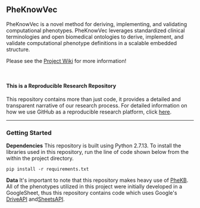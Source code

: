 ## PheKnowVec
PheKnowVec is a novel method for deriving, implementing, and validating computational phenotypes. PheKnowVec leverages standardized clinical terminologies and open biomedical ontologies to derive, implement, and validate computational phenotype definitions in a scalable embedded structure.

Please see the [Project Wiki](https://github.com/callahantiff/PheKnowVec/wiki) for more information!

<br>

#### This is a Reproducible Research Repository
This repository contains more than just code, it provides a detailed and transparent narrative of our research process. For detailed information on how we use GitHub as a reproducible research platform, click [here](https://github.com/callahantiff/PheKnowVec/wiki/Using-GitHub-as-a-Reproducible-Research-Platform).

______
### Getting Started

**Dependencies**
This repository is built using Python 2.7.13. To install the libraries used in this repository, run the line of code shown below from the within the project directory.
```
pip install -r requirements.txt
```

**Data**
It's important to note that this repository makes heavy use of [PheKB](https://phekb.org). All of the phenotypes utilized in this project were initially developed in a GoogleSheet, thus this repository contains code which uses Google's [DriveAPI](https://developers.google.com/drive/) and[SheetsAPI](https://developers.google.com/sheets/api/).
